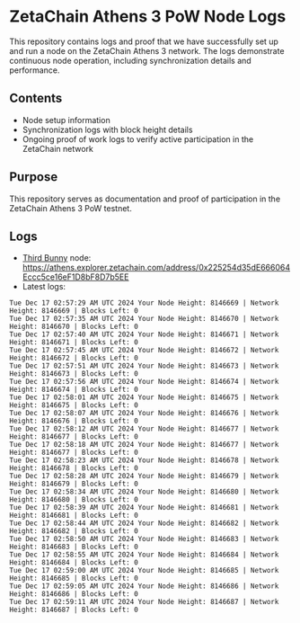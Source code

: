 # ZetaChain Athens 3 PoW Node Logs
This repository contains logs and proof that we have successfully set up and run a node on the ZetaChain Athens 3 network. The logs demonstrate continuous node operation, including synchronization details and performance.

## Contents
- Node setup information
- Synchronization logs with block height details
- Ongoing proof of work logs to verify active participation in the ZetaChain network

## Purpose
This repository serves as documentation and proof of participation in the ZetaChain Athens 3 PoW testnet.

## Logs

- [Third Bunny](https://thirdbunny.xyz/) node: https://athens.explorer.zetachain.com/address/0x225254d35dE666064Eccc5ce16eF1D8bF8D7b5EE
- Latest logs:
```
Tue Dec 17 02:57:29 AM UTC 2024 Your Node Height: 8146669 | Network Height: 8146669 | Blocks Left: 0
Tue Dec 17 02:57:35 AM UTC 2024 Your Node Height: 8146670 | Network Height: 8146670 | Blocks Left: 0
Tue Dec 17 02:57:40 AM UTC 2024 Your Node Height: 8146671 | Network Height: 8146671 | Blocks Left: 0
Tue Dec 17 02:57:45 AM UTC 2024 Your Node Height: 8146672 | Network Height: 8146672 | Blocks Left: 0
Tue Dec 17 02:57:51 AM UTC 2024 Your Node Height: 8146673 | Network Height: 8146673 | Blocks Left: 0
Tue Dec 17 02:57:56 AM UTC 2024 Your Node Height: 8146674 | Network Height: 8146674 | Blocks Left: 0
Tue Dec 17 02:58:01 AM UTC 2024 Your Node Height: 8146675 | Network Height: 8146675 | Blocks Left: 0
Tue Dec 17 02:58:07 AM UTC 2024 Your Node Height: 8146676 | Network Height: 8146676 | Blocks Left: 0
Tue Dec 17 02:58:12 AM UTC 2024 Your Node Height: 8146677 | Network Height: 8146677 | Blocks Left: 0
Tue Dec 17 02:58:18 AM UTC 2024 Your Node Height: 8146677 | Network Height: 8146677 | Blocks Left: 0
Tue Dec 17 02:58:23 AM UTC 2024 Your Node Height: 8146678 | Network Height: 8146678 | Blocks Left: 0
Tue Dec 17 02:58:28 AM UTC 2024 Your Node Height: 8146679 | Network Height: 8146679 | Blocks Left: 0
Tue Dec 17 02:58:34 AM UTC 2024 Your Node Height: 8146680 | Network Height: 8146680 | Blocks Left: 0
Tue Dec 17 02:58:39 AM UTC 2024 Your Node Height: 8146681 | Network Height: 8146681 | Blocks Left: 0
Tue Dec 17 02:58:44 AM UTC 2024 Your Node Height: 8146682 | Network Height: 8146682 | Blocks Left: 0
Tue Dec 17 02:58:50 AM UTC 2024 Your Node Height: 8146683 | Network Height: 8146683 | Blocks Left: 0
Tue Dec 17 02:58:55 AM UTC 2024 Your Node Height: 8146684 | Network Height: 8146684 | Blocks Left: 0
Tue Dec 17 02:59:00 AM UTC 2024 Your Node Height: 8146685 | Network Height: 8146685 | Blocks Left: 0
Tue Dec 17 02:59:05 AM UTC 2024 Your Node Height: 8146686 | Network Height: 8146686 | Blocks Left: 0
Tue Dec 17 02:59:11 AM UTC 2024 Your Node Height: 8146687 | Network Height: 8146687 | Blocks Left: 0
```
